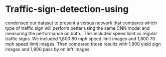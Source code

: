 # Traffic-sign-detection-using
condensed our dataset to present a versus network that compares which type of traffic sign will perform better using the same CNN model and measuring the performance on both.. This included speed limit  vs regular traffic signs.  We included 1,800 80 mph speed limit images and 1,800 70 mph speed limit images. Then compared those results with 1,800 yield sign images and 1,800 pass by on left images. 
